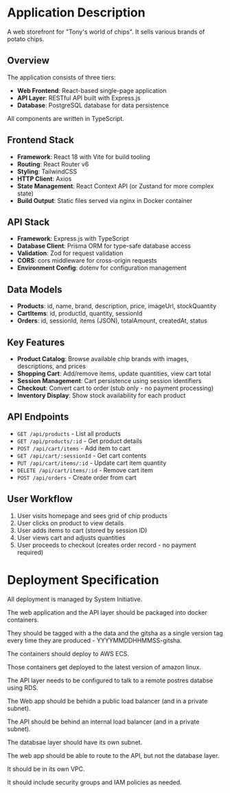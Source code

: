 # Application Description

A web storefront for "Tony's world of chips". It sells various brands of potato chips.

## Overview
The application consists of three tiers:
- **Web Frontend**: React-based single-page application
- **API Layer**: RESTful API built with Express.js
- **Database**: PostgreSQL database for data persistence

All components are written in TypeScript.

## Frontend Stack
- **Framework**: React 18 with Vite for build tooling
- **Routing**: React Router v6
- **Styling**: TailwindCSS
- **HTTP Client**: Axios
- **State Management**: React Context API (or Zustand for more complex state)
- **Build Output**: Static files served via nginx in Docker container

## API Stack
- **Framework**: Express.js with TypeScript
- **Database Client**: Prisma ORM for type-safe database access
- **Validation**: Zod for request validation
- **CORS**: cors middleware for cross-origin requests
- **Environment Config**: dotenv for configuration management

## Data Models
- **Products**: id, name, brand, description, price, imageUrl, stockQuantity
- **CartItems**: id, productId, quantity, sessionId
- **Orders**: id, sessionId, items (JSON), totalAmount, createdAt, status

## Key Features
- **Product Catalog**: Browse available chip brands with images, descriptions, and prices
- **Shopping Cart**: Add/remove items, update quantities, view cart total
- **Session Management**: Cart persistence using session identifiers
- **Checkout**: Convert cart to order (stub only - no payment processing)
- **Inventory Display**: Show stock availability for each product

## API Endpoints
- `GET /api/products` - List all products
- `GET /api/products/:id` - Get product details
- `POST /api/cart/items` - Add item to cart
- `GET /api/cart/:sessionId` - Get cart contents
- `PUT /api/cart/items/:id` - Update cart item quantity
- `DELETE /api/cart/items/:id` - Remove cart item
- `POST /api/orders` - Create order from cart

## User Workflow
1. User visits homepage and sees grid of chip products
2. User clicks on product to view details
3. User adds items to cart (stored by session ID)
4. User views cart and adjusts quantities
5. User proceeds to checkout (creates order record - no payment required)

# Deployment Specification

All deployment is managed by System Initiative.

The web application and the API layer should be packaged into docker containers. 

They should be tagged with a the data and the gitsha as a single version tag every time they are produced - YYYYMMDDHHMMSS-gitsha.

The containers should deploy to AWS ECS.

Those containers get deployed to the latest version of amazon linux.

The API layer needs to be configured to talk to a remote postres databse using RDS.

The Web app should be behidn a public load balancer (and in a private subnet).

The API should be behind an internal load balancer (and in a private subnet).

The databsae layer should have its own subnet.

The web app should be able to route to the API, but not the database layer.

It should be in its own VPC.

It should include security groups and IAM policies as needed.


